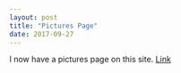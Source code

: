 ```yaml
---
layout: post
title: "Pictures Page"
date: 2017-09-27
---
```


I now have a pictures page on this site. [Link](/pics)
